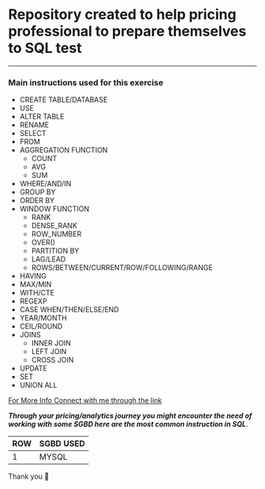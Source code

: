 # Repository created to help pricing professional to prepare themselves to SQL test

***

### Main instructions used for this exercise

- CREATE TABLE/DATABASE
- USE 
- ALTER TABLE
- RENAME
- SELECT
- FROM
- AGGREGATION FUNCTION
   - COUNT
   - AVG
   - SUM
- WHERE/AND/IN
- GROUP BY
- ORDER BY
- WINDOW FUNCTION
   - RANK
   - DENSE_RANK
   - ROW_NUMBER
   - OVER()
   - PARTITION BY
   - LAG/LEAD
   - ROWS/BETWEEN/CURRENT/ROW/FOLLOWING/RANGE
- HAVING
- MAX/MIN
- WITH/CTE
- REGEXP
- CASE WHEN/THEN/ELSE/END
- YEAR/MONTH
- CEIL/ROUND
- JOINS
   - INNER JOIN
   - LEFT JOIN
   - CROSS JOIN
- UPDATE
- SET
- UNION ALL


[For More Info Connect with me through the link](https://www.linkedin.com/in/thales-prado-024558139/)

***Through your pricing/analytics journey you might encounter the need of working with some SGBD here are the most common instruction in SQL***.

ROW | SGBD USED
---|---
1 | MYSQL

Thank you 🙏

